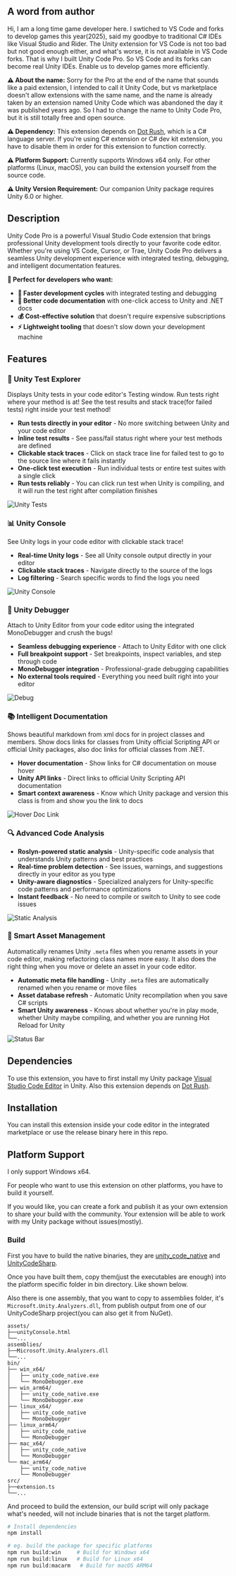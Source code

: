 ## A word from author
Hi, I am a long time game developer here. I swtiched to VS Code and forks to develop games this year(2025), said my goodbye to traditional C# IDEs like Visual Studio and Rider. The Unity extension for VS Code is not too bad but not good enough either, and what's worse, it is not available in VS Code forks. That is why I built Unity Code Pro. So VS Code and its forks can become real Unity IDEs. Enable us to develop games more efficiently.

**⚠️ About the name:** Sorry for the Pro at the end of the name that sounds like a paid extension, I intended to call it Unity Code, but vs marketplace doesn't allow extensions with the same name, and the name is already taken by an extension named Unity Code which was abandoned the day it was published years ago. So I had to change the name to Unity Code Pro, but it is still totally free and open source.

**⚠️ Dependency:** This extension depends on [Dot Rush](https://github.com/JaneySprings/DotRush), which is a C# language server. If you're using C# extension or C# dev kit extension, you have to disable them in order for this extension to function correctly.

**⚠️ Platform Support:** Currently supports Windows x64 only. For other platforms (Linux, macOS), you can build the extension yourself from the source code.

**⚠️ Unity Version Requirement:** Our companion Unity package requires Unity 6.0 or higher.

## Description

Unity Code Pro is a powerful Visual Studio Code extension that brings professional Unity development tools directly to your favorite code editor. Whether you're using VS Code, Cursor, or Trae, Unity Code Pro delivers a seamless Unity development experience with integrated testing, debugging, and intelligent documentation features.

**🎯 Perfect for developers who want:**
- **🚀 Faster development cycles** with integrated testing and debugging
- **📖 Better code documentation** with one-click access to Unity and .NET docs
- **💰 Cost-effective solution** that doesn't require expensive subscriptions
- **⚡ Lightweight tooling** that doesn't slow down your development machine

## Features

### 🧪 Unity Test Explorer
Displays Unity tests in your code editor's Testing window. Run tests right where your method is at! See the test results and stack trace(for failed tests) right inside your test method!

- **Run tests directly in your editor** - No more switching between Unity and your code editor
- **Inline test results** - See pass/fail status right where your test methods are defined
- **Clickable stack traces** - Click on stack trace line for failed test to go to the source line where it fails instantly
- **One-click test execution** - Run individual tests or entire test suites with a single click
- **Run tests reliably** - You can click run test when Unity is compiling, and it will run the test right after compilation finishes

![Unity Tests](./assets/ignore/Run%20Unity%20Tests%20In%20Trae.png)

### 📊 Unity Console
See Unity logs in your code editor with clickable stack trace!

- **Real-time Unity logs** - See all Unity console output directly in your editor
- **Clickable stack traces** - Navigate directly to the source of the logs
- **Log filtering** - Search specific words to find the logs you need

![Unity Console](./assets/Unity%20Console.png)

### 🐛 Unity Debugger
Attach to Unity Editor from your code editor using the integrated MonoDebugger and crush the bugs!

- **Seamless debugging experience** - Attach to Unity Editor with one click
- **Full breakpoint support** - Set breakpoints, inspect variables, and step through code
- **MonoDebugger integration** - Professional-grade debugging capabilities
- **No external tools required** - Everything you need built right into your editor

![Debug](./assets/ignore/Debug%20in%20Trae.png)

### 📚 Intelligent Documentation
Shows beautiful markdown from xml docs for in project classes and members. Show docs links for classes from Unity official Scripting API or official Unity packages, also doc links for official classes from .NET.

- **Hover documentation** - Show links for C# documentation on mouse hover
- **Unity API links** - Direct links to official Unity Scripting API documentation
- **Smart context awareness** - Know which Unity package and version this class is from and show you the link to docs

![Hover Doc Link](./assets/Hover%20Doc%20Link.png)

### 🔍 Advanced Code Analysis
- **Roslyn-powered static analysis** - Unity-specific code analysis that understands Unity patterns and best practices
- **Real-time problem detection** - See issues, warnings, and suggestions directly in your editor as you type
- **Unity-aware diagnostics** - Specialized analyzers for Unity-specific code patterns and performance optimizations
- **Instant feedback** - No need to compile or switch to Unity to see code issues

![Static Analysis](./assets/Static%20Analysis.png)

### 🔄 Smart Asset Management
Automatically renames Unity `.meta` files when you rename assets in your code editor, making refactoring class names more easy. It also does the right thing when you move or delete an asset in your code editor.

- **Automatic meta file handling** - Unity `.meta` files are automatically renamed when you rename or move files
- **Asset database refresh** - Automatic Unity recompilation when you save C# scripts
- **Smart Unity awareness** - Knows about whether you're in play mode, whether Unity maybe compiling, and whether you are running Hot Reload for Unity

![Status Bar](./assets/Status%20Bar.png)

## Dependencies
To use this extension, you have to first install my Unity package [Visual Studio Code Editor](https://github.com/hackerzhuli/com.hackerzhuli.code) in Unity. Also this extension depends on [Dot Rush](https://github.com/JaneySprings/DotRush).

## Installation
You can install this extension inside your code editor in the integrated marketplace or use the release binary here in this repo.

## Platform Support
I only support Windows x64.

For people who want to use this extension on other platforms, you have to build it yourself.

If you would like, you can create a fork and publish it as your own extension to share your build with the community. Your extension will be able to work with my Unity package without issues(mostly).

### Build
First you have to build the native binaries, they are [unity_code_native](https://github.com/hackerzhuli/unity_code_native) and [UnityCodeSharp](https://github.com/hackerzhuli/UnityCodeSharp).

Once you have built them, copy them(just the executables are enough) into the platform specific folder in bin directory. Like shown below.

Also there is one assembly, that you want to copy to assemblies folder, it's `Microsoft.Unity.Analyzers.dll`, from publish output from one of our UnityCodeSharp project(you can also get it from NuGet).

```
assets/
├──unityConsole.html
└──...
assemblies/
├──Microsoft.Unity.Analyzers.dll
└──...
bin/
├── win_x64/
│   ├── unity_code_native.exe
│   └── MonoDebugger.exe
├── win_arm64/
│   ├── unity_code_native.exe
│   └── MonoDebugger.exe
├── linux_x64/
│   ├── unity_code_native
│   └── MonoDebugger
├── linux_arm64/
│   ├── unity_code_native
│   └── MonoDebugger
├── mac_x64/
│   ├── unity_code_native
│   └── MonoDebugger
└── mac_arm64/
    ├── unity_code_native
    └── MonoDebugger
src/
├──extension.ts
└──...
```

And proceed to build the extension, our build script will only package what's needed, will not include binaries that is not the target platform.

``` bash
# Install dependencies
npm install

# eg. build the package for specific platforms
npm run build:win     # Build for Windows x64
npm run build:linux   # Build for Linux x64
npm run build:macarm   # Build for macOS ARM64
```
